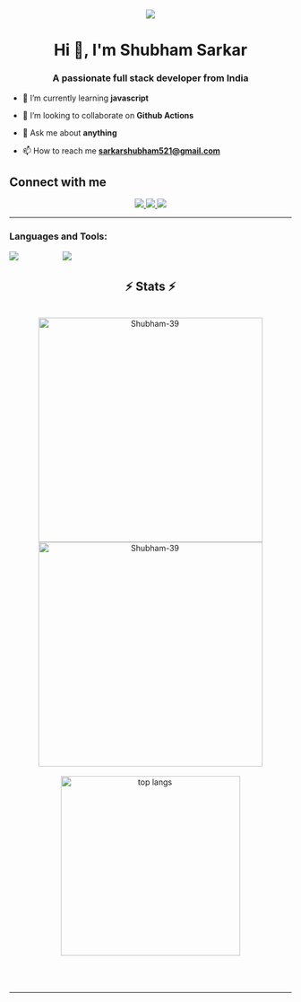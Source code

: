
<h1 align="center">
    <img src="https://readme-typing-svg.herokuapp.com/?font=Righteous&size=35&center=true&vCenter=true&width=500&height=70&duration=4000&lines=Hi+There!+👋;+I'm+Shubham+Sarkar;+Frotent++developer;+Open+source+contributor;+from+India❤️" />
</h1>

<h1 align="center">Hi 👋, I'm Shubham Sarkar</h1>
<h3 align="center">A passionate full stack developer from India</h3>

 <!-- - 🔭 I’m currently working on [Music-player-UI ](https://github.com/Shubham-39/) -->

- 🌱 I’m currently learning **javascript**

- 👯 I’m looking to collaborate on **Github Actions**




- 💬 Ask me about **anything**

- 📫 How to reach me **sarkarshubham521@gmail.com**


<p align="left">
</p>



<div align="center"> 
<h2 align="left">Connect with me</h2>
  <a href="mailto:sarkarshubham521@gmail.com">
    <img src="https://img.shields.io/badge/Gmail-333333?style=for-the-badge&logo=gmail&logoColor=red" />
  </a>
  <a href="https://www.linkedin.com/in/sarkar056/" target="_blank">
    <img src="https://img.shields.io/badge/LinkedIn-0077B5?style=for-the-badge&logo=linkedin&logoColor=white" target="_blank" />
  </a>
  <!--<a href="https://rahulghosh.vercel.app" target="_blank"> -->
     <img src="https://img.shields.io/badge/Portfolio-FF5722?style=for-the-badge&logo=todoist&logoColor=white" target="_blank" /> <!-- sqlite, safari, google-chrome are other good icon options -->
  </a>
</div>

 <hr/>

<h3 align="left">Languages and Tools:</h3>


<div >
  <img  src="https://skillicons.dev/icons?i=javascript,python,c,java" />
    &nbsp; &nbsp; &nbsp; &nbsp; &nbsp;&nbsp; &nbsp; &nbsp; &nbsp; &nbsp;
<img  src="https://skillicons.dev/icons?i=tailwind,html,css" />
</div>

<h2 align="center">⚡ Stats ⚡</h2>
<br>
<div align=center>
    <img width=400 align="center" src="https://github-readme-streak-stats.herokuapp.com/?user=Shubham-39&theme=react" alt="Shubham-39" />
    <img width=400 align="center" src="https://github-readme-stats.vercel.app/api?username=Shubham-39&count_private=true&show_icons=true&theme=react&rank_icon=github&border_radius=10" alt="Shubham-39" />
    <br/>
    <br/>
    <img width=320 align="center" src="https://github-readme-stats-salesp07.vercel.app/api/top-langs/?username=Shubham-39&hide=HTML&langs_count=8&layout=compact&theme=react&border_radius=10&size_weight=0.5&count_weight=0.5&exclude_repo=github-readme-stats" alt="top langs" />
</div>

<br/>
<br/>
<br/>



<hr/>
